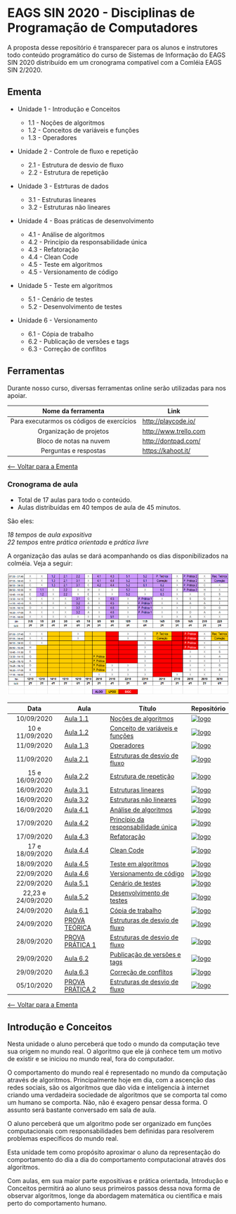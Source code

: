# EAGS SIN 2020 - Disciplinas de Programação de Computadores

A proposta desse repositório é transparecer para os alunos e instrutores todo conteúdo programático do curso de Sistemas de Informação do EAGS SIN 2020 distribuído em um cronograma compatível com a Comléia EAGS SIN 2/2020. 

## Ementa
* Unidade 1 - Introdução e Conceitos
  * 1.1 - Noções de algoritmos
  * 1.2 - Conceitos de variáveis e funções
  * 1.3 - Operadores
  
* Unidade 2 - Controle de fluxo e repetição   
   * 2.1 - Estrutura de desvio de fluxo
   * 2.2 - Estrutura de repetição
   
* Unidade 3 - Estrturas de dados
   * 3.1 - Estruturas lineares
   * 3.2 - Estruturas não lineares
 
* Unidade 4 - Boas práticas de desenvolvimento
   * 4.1 - Análise de algoritmos
   * 4.2 - Princípio da responsabilidade única
   * 4.3 - Refatoração
   * 4.4 - Clean Code
   * 4.5 - Teste em algoritmos
   * 4.5 - Versionamento de código

* Unidade 5 - Teste em algoritmos
   * 5.1 - Cenário de testes
   * 5.2 - Desenvolvimento de testes
   
* Unidade 6 - Versionamento 
  * 6.1 - Cópia de trabalho
  * 6.2 - Publicação de versões e tags
  * 6.3 - Correção de conflítos     

## Ferramentas
Durante nosso curso, diversas ferramentas online serão utilizadas para nos apoiar. 

| Nome da ferramenta | Link |
|:------------------:|------|
| Para executarmos os códigos de exercícios | http://playcode.io/ |
| Organização de projetos | http://www.trello.com |
| Bloco de notas na nuvem | http://dontpad.com/ |
| Perguntas e respostas   | https://kahoot.it/ |

[<-- Voltar para a Ementa](#ementa)

### Cronograma de aula
- Total de 17 aulas para todo o conteúdo.
- Aulas distribuídas em 40 tempos de aula de 45 minutos.

São eles:

*18 tempos* de *aula expositiva*  
*22 tempos* entre *prática orientada* e *prática livre*


A organização das aulas se dará acompanhando os dias disponibilizados na colméia. Veja a seguir:

![Planejamento de aula](planejamentoDeAula.png)

| Data | Aula          | Título | Repositório |
|:----:|---------------|--------| ----------- |
| 10/09/2020 | [Aula 1.1]() | [Noções de algoritmos]()| [![logo](http://i.imgur.com/0o48UoR.png)]() | 
| 10 e 11/09/2020 | [Aula 1.2]() | [Conceito de variáveis e funções]()| [![logo](http://i.imgur.com/0o48UoR.png)]() | 
| 11/09/2020 | [Aula 1.3]() | [Operadores]()| [![logo](http://i.imgur.com/0o48UoR.png)]() | 
| 11/09/2020 | [Aula 2.1]() | [Estruturas de desvio de fluxo]()| [![logo](http://i.imgur.com/0o48UoR.png)]() | 
| 15 e 16/09/2020 | [Aula 2.2]() | [Estrutura de repetição]()| [![logo](http://i.imgur.com/0o48UoR.png)]() | 
| 16/09/2020 | [Aula 3.1]() | [Estruturas lineares]()| [![logo](http://i.imgur.com/0o48UoR.png)]() | 
| 16/09/2020 | [Aula 3.2]() | [Estruturas não lineares]()| [![logo](http://i.imgur.com/0o48UoR.png)]() | 
| 16/09/2020 | [Aula 4.1]() | [Análise de algoritmos]()| [![logo](http://i.imgur.com/0o48UoR.png)]() | 
| 17/09/2020 | [Aula 4.2]() | [Princípio da responsabilidade única]()| [![logo](http://i.imgur.com/0o48UoR.png)]() | 
| 17/09/2020 | [Aula 4.3]() | [Refatoração]()| [![logo](http://i.imgur.com/0o48UoR.png)]() | 
| 17 e 18/09/2020 | [Aula 4.4]() | [Clean Code]()| [![logo](http://i.imgur.com/0o48UoR.png)]() | 
| 18/09/2020 | [Aula 4.5]() | [Teste em algoritmos]()| [![logo](http://i.imgur.com/0o48UoR.png)]() | 
| 22/09/2020 | [Aula 4.6]() | [Versionamento de código]()| [![logo](http://i.imgur.com/0o48UoR.png)]() | 
| 22/09/2020 | [Aula 5.1]() | [Cenário de testes]()| [![logo](http://i.imgur.com/0o48UoR.png)]() | 
| 22,23 e 24/09/2020 | [Aula 5.2]() | [Desenvolvimento de testes]()| [![logo](http://i.imgur.com/0o48UoR.png)]() | 
| 24/09/2020 | [Aula 6.1]() | [Cópia de trabalho]()| [![logo](http://i.imgur.com/0o48UoR.png)]() | 
| 24/09/2020 | [PROVA TEÓRICA]() | [Estruturas de desvio de fluxo]()| [![logo](http://i.imgur.com/0o48UoR.png)]() | 
| 28/09/2020 | [PROVA PRÁTICA 1]() | [Estruturas de desvio de fluxo]()| [![logo](http://i.imgur.com/0o48UoR.png)]() | 
| 29/09/2020 | [Aula 6.2]() | [Publicação de versões e tags]()| [![logo](http://i.imgur.com/0o48UoR.png)]() | 
| 29/09/2020 | [Aula 6.3]() | [Correção de conflítos ]()| [![logo](http://i.imgur.com/0o48UoR.png)]() | 
| 05/10/2020 | [PROVA PRÁTICA 2]() | [Estruturas de desvio de fluxo]()| [![logo](http://i.imgur.com/0o48UoR.png)]() | 




[<-- Voltar para a Ementa](#ementa)

## Introdução e Conceitos

Nesta unidade o aluno perceberá que todo o mundo da computação teve sua origem no mundo real. O algoritmo que ele já conhece tem um motivo de existir e se iniciou no mundo real, fora do computador. 

O comportamento do mundo real é representado no mundo da computação através de algoritmos. Principalmente hoje em dia, com a ascenção das redes sociais, são os algoritmos que dão vida e inteligencia à internet criando uma verdadeira sociedade de algoritmos que se comporta tal como um humano se comporta. Não, não é exagero pensar dessa forma. O assunto será bastante conversado em sala de aula.

O aluno perceberá que um algoritmo pode ser organizado em funções computacionais com responsabilidades bem definidas para resolverem problemas específicos do mundo real.

Esta unidade tem como propósito aproximar o aluno da representação do comportamento do dia a dia do comportamento computacional através dos algoritmos. 

Com aulas, em sua maior parte expositivas e prática orientada, Introdução e Conceitos permitirá ao aluno seus primeiros passos dessa nova forma de observar algoritmos, longe da abordagem matemática ou científica e mais perto do comportamento humano.
